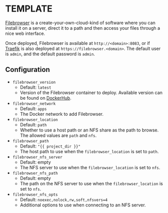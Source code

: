 # TEMPLATE

[Filebrowser](https://filebrowser.org) is a create-your-own-cloud-kind of software where you can install it on a server, direct it to a path and then access your files through a nice web interface.

Once deployed, Filebrowser is available at `http://<domain>:8083`, or if [Traefik](../traefik/README.md) is also deployed at `https://filebrowser.<domain>`. The default user is `admin`, and the default password is `admin`.

## Configuration

- `filebrowser_version`
    - Default: `latest`
    - Version of the Filebrowser container to deploy. Available version can be found on [DockerHub](https://hub.docker.com/r/filebrowser/filebrowser/tags).
- `filebrowser_network`
    - Default: `apps`
    - The Docker network to add Filebrowser.
- `filebrowser_location`
    - Default: `path`
    - Whether to use a host path or an NFS share as the path to browse. The allowed values are `path` and `nfs`.
- `filebrowser_path`
    - Default: `"{{ project_dir }}"`
    - The host path to use when the `filebrowser_location` is set to `path`.
- `filebrowser_nfs_server`
    - Default: empty
    - The NFS server to use when the `filebrowser_location` is set to `nfs`.
- `filebrowser_nfs_path`
    - Default: empty
    - The path on the NFS server to use when the `filebrowser_location` is set to `nfs`.
- `filebrowser_nfs_opts`
    - Default: `noexec,nolock,rw,soft,nfsvers=4`
    - Additional options to use when connecting to an NFS server.
